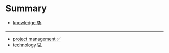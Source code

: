 # Summary

- [knowledge 📚](readme.md)

---

- [project management ✅](project-management.md)
- [technology 💻](technology/index.md)
